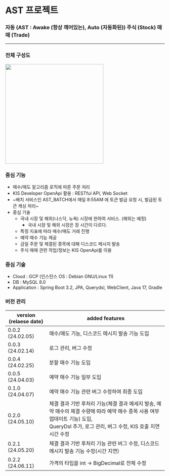 # AST 프로젝트
### 자동 (AST : Awake (항상 깨어있는), Auto (자동화된)) 주식 (Stock) 매매 (Trade)

---
### 전체 구성도
<img src="https://github.com/DevSpaceHub/AST/assets/66311276/64b326e7-3063-4ec7-98fd-86453ea70d61" width="310" height="315"/>

### 중심 기능
- 매수/매도 알고리즘 로직에 따른 주문 처리
- KIS Developer OpenApi 활용 : RESTful API, Web Socket
- ~배치 서비스인 AST_BATCH에서 매일 8:55AM 에 토큰 발급 요청 시, 발급된 토큰 캐싱 처리~
- 중심 기술
  - 국내 시장 및 해외(나스닥, 뉴욕) 시장에 한하여 서비스. (해외는 예정)
      - 국내 시장 및 해외 시장은 장 시간이 다르다.
  - 특정 지표에 따라 매수/매도 거래 진행
  - 예약 매수 기능 제공
  - 금일 주문 및 체결된 종목에 대해 디스코드 메시지 발송
  - 주식 매매 관련 작업/정보는 KIS OpenApi를 이용

### 중심 기술
- Cloud : GCP (인스턴스 OS : Debian GNU/Linux 11)
- DB : MySQL 8.0
- Application : Spring Boot 3.2, JPA, Querydsl, WebClient, Java 17, Gradle

### 버전 관리
| version (relaese date) | added features |
|---|---|
| 0.0.2　　(24.02.05) | 매수/매도 기능, 디스코드 메시지 발송 기능 도입 |
| 0.0.3　　(24.02.14) | 로그 관리, 버그 수정 |
| 0.0.4　　(24.02.25) | 분할 매수 기능 도입 |
| 0.0.5　　(24.04.03) | 예약 매수 기능 일부 도입 |
| 0.1.0　　(24.04.07) | 예약 매수 기능 관련 버그 수정하여 최종 도입 |
| 0.2.0　　(24.05.10) | 체결 결과 기반 후처리 기능(체결 결과 메세지 발송, 예약 매수의 체결 수량에 따라 예약 매수 종목 사용 여부 업데이트 기능) 도입,<br>QueryDsl 추가, 로그 관리, 버그 수정, KIS 호출 지연 시간 수정 |
| 0.2.1　　(24.05.20) | 체결 결과 기반 후처리 기능 관련 버그 수정, 디스코드 메시지 발송 기능 수정(시간 지연) |
| 0.2.2　　(24.06.11) | 가격의 타입을 int -> BigDecimal로 전체 수정 |

